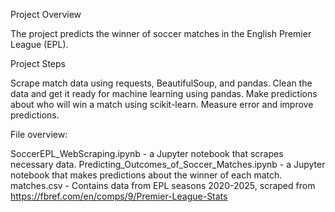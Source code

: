 Project Overview

The project predicts the winner of soccer matches in the English Premier League (EPL).

Project Steps

Scrape match data using requests, BeautifulSoup, and pandas.
Clean the data and get it ready for machine learning using pandas.
Make predictions about who will win a match using scikit-learn.
Measure error and improve predictions.

File overview:

SoccerEPL_WebScraping.ipynb - a Jupyter notebook that scrapes necessary data.
Predicting_Outcomes_of_Soccer_Matches.ipynb - a Jupyter notebook that makes predictions about the winner of each match.
matches.csv - Contains data from EPL seasons 2020-2025, scraped from https://fbref.com/en/comps/9/Premier-League-Stats
